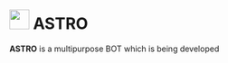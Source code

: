 # <img src="https://cdn.discordapp.com/attachments/799322908836757525/882594453003579442/bk.png" width="35" height="35"> **ASTRO**
**ASTRO** is a multipurpose BOT which is being developed
